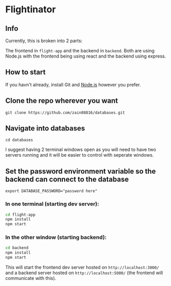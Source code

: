 # Flightinator

## Info
Currently, this is broken into 2 parts:

The frontend in `flight-app`  and the backend in `backend`.  Both are using Node.js
with the frontend being using react and the backend using express.

## How to start
If you havn't already, install Git and [Node.js](https://nodejs.org/en/download/) however you prefer.

## Clone the repo wherever you want
`git clone https://github.com/zain08816/databases.git`

## Navigate into databases
`cd databases`

I suggest having 2 terminal windows open as you will need to have two servers
running and it will be easier to control with seperate windows.

## Set the password environment variable so the backend can connect to the database
`export DATABASE_PASSWORD="password here"`

### In one terminal (starting dev server):
```bash
cd flight-app
npm install
npm start
```
### In the other window (starting backend):
```bash
cd backend
npm install
npm start
```
This will start the frontend dev server hosted on `http://localhost:3000/` and
a backend server hosted on `http://localhost:5000/` (the frontend will communicate with this).
